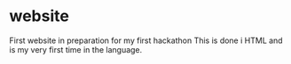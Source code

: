# website
First website in preparation for my first hackathon
This is done i HTML and is my very first time in the language.
